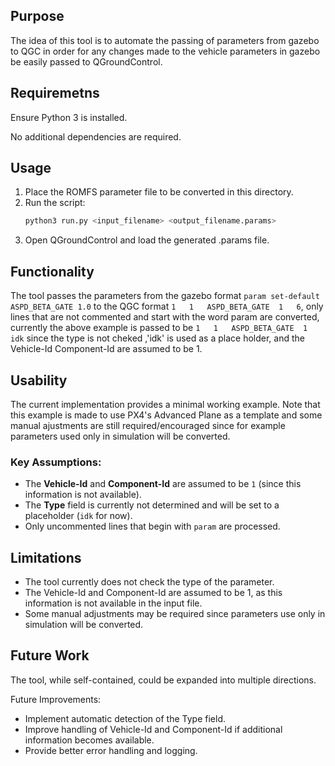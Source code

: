 ## Purpose

The idea of this tool is to automate the passing of parameters from gazebo to QGC in order for any changes made to the vehicle parameters in gazebo be easily passed to QGroundControl.

## Requiremetns

Ensure Python 3 is installed.

No additional dependencies are required.

## Usage

1. Place the ROMFS parameter file to be converted in this directory.
2. Run the script:
   ```bash 
   python3 run.py <input_filename> <output_filename.params>
   ```
3. Open QGroundControl and load the generated .params file.

## Functionality

The tool passes the parameters from the gazebo format `param set-default ASPD_BETA_GATE 1.0` to the QGC format `1	1	ASPD_BETA_GATE	1	6`, only lines that are not commented and start with the word param are converted, currently the above example is passed to be `1	1	ASPD_BETA_GATE	1	idk` since the type is not cheked ,'idk' is used as a place holder, and the Vehicle-Id Component-Id are assumed to be 1. 

## Usability

The current implementation provides a minimal working example. Note that this example is made to use PX4's Advanced Plane as a template and some manual ajustments are still required/encouraged since for example parameters used only in simulation will be converted.

### Key Assumptions:
- The **Vehicle-Id** and **Component-Id** are assumed to be `1` (since this information is not available).
- The **Type** field is currently not determined and will be set to a placeholder (`idk` for now).
- Only uncommented lines that begin with `param` are processed.

## Limitations
- The tool currently does not check the type of the parameter.
- The Vehicle-Id and Component-Id are assumed to be 1, as this information is not available in the input file.
- Some manual adjustments may be required since parameters use only in simulation will be converted.

## Future Work

The tool, while self-contained, could be expanded into multiple directions.

Future Improvements:
- Implement automatic detection of the Type field.
- Improve handling of Vehicle-Id and Component-Id if additional information becomes available.
- Provide better error handling and logging.
